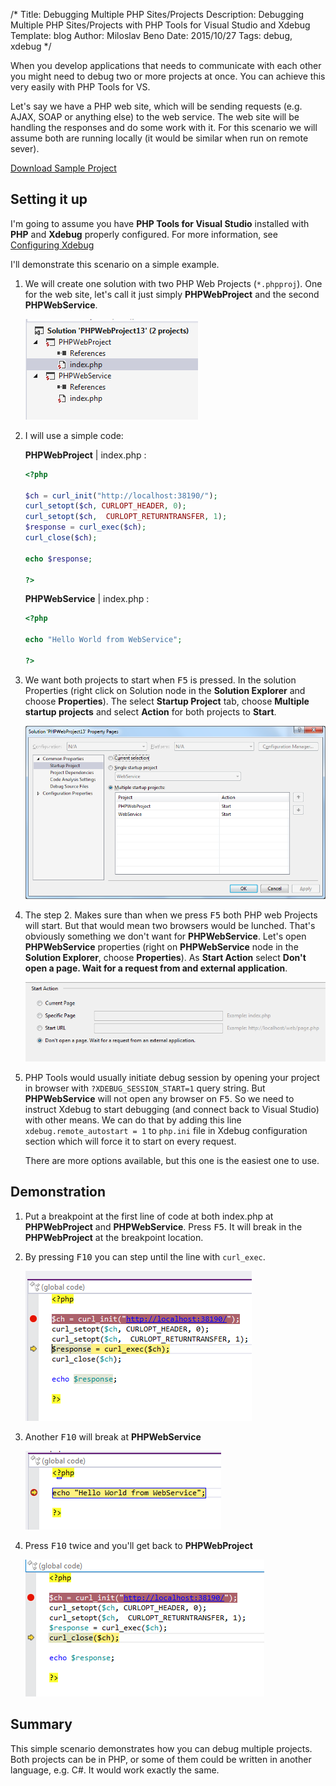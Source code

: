 /*
Title: Debugging Multiple PHP Sites/Projects
Description: Debugging Multiple PHP Sites/Projects with PHP Tools for Visual Studio and Xdebug
Template: blog
Author: Miloslav Beno
Date: 2015/10/27
Tags: debug, xdebug
*/

When you develop applications that needs to communicate with each other you might need to debug two or more projects at once. You can achieve this very easily with PHP Tools for VS.

Let's say we have a PHP web site, which will be sending requests (e.g. AJAX, SOAP or anything else) to the web service. The web site will be handling the responses and do some work with it. For this scenario we will assume both are running locally (it would be similar when run on remote sever).

<a class="btn btn-primary" style="margin-top:10px" href="/content_blog/2015/10/DebuggingMultipleProjectsSample.zip">
    <i class="fa fa-download"></i>
    Download Sample Project
</a>

## Setting it up

I'm going to assume you have **PHP Tools for Visual Studio** installed with **PHP** and **Xdebug** properly configured. For more information, see [Configuring Xdebug](http://docs.devsense.com/debugging/configuring-xdebug)

I'll demonstrate this scenario on a simple example.

1. We will create one solution with two PHP Web Projects (`*.phpproj`). One for the web site, let's call it just simply **PHPWebProject** and the second **PHPWebService**.

   ![Solution with two PHP projects](img/project.png)

2. I will use a simple code:

   **PHPWebProject** | index.php :

   ```php
   <?php
 
   $ch = curl_init("http://localhost:38190/");
   curl_setopt($ch, CURLOPT_HEADER, 0);
   curl_setopt($ch,  CURLOPT_RETURNTRANSFER, 1);
   $response = curl_exec($ch);
   curl_close($ch);
 
   echo $response;
 
   ?>
   ```

   **PHPWebService** | index.php :

   ```php
   <?php
  
   echo "Hello World from WebService";
    
   ?>
   ```

3. We want both projects to start when <kbd>F5</kbd> is pressed. In the solution Properties (right click on Solution node in the **Solution Explorer** and choose **Properties**). The select **Startup Project** tab, choose **Multiple startup projects** and select **Action** for both projects to **Start**.

   ![Solution properties](img/solution-properties.png)

4. The step 2. Makes sure than when we press <kbd>F5</kbd> both PHP web Projects will start. But that would mean two browsers would be lunched. That's obviously something we don't want for **PHPWebService**. Let's open **PHPWebService** properties (right on **PHPWebService** node in the **Solution Explorer**, choose **Properties**). As **Start Action** select **Don't open a page. Wait for a request from and external application**.

   ![Start Action](img/start-action.png)

5. PHP Tools would usually initiate debug session by opening your project in browser with `?XDEBUG_SESSION_START=1` query string. But **PHPWebService** will not open any browser on <kbd>F5</kbd>. So we need to instruct Xdebug to start debugging (and connect back to Visual Studio) with other means.
We can do that by adding this line `xdebug.remote_autostart = 1` to `php.ini` file in Xdebug configuration section which will force it to start on every request.

   There are more options available, but this one is the easiest one to use.

## Demonstration

1. Put a breakpoint at the first line of code at both index.php at **PHPWebProject** and **PHPWebService**. Press <kbd>F5</kbd>. It will break in the **PHPWebProject** at the breakpoint location.

2. By pressing <kbd>F10</kbd> you can step until the line with `curl_exec`.
 
   ![Debugging PHPWebProject](img/debugging-phpwebproject-1.png)

3. Another <kbd>F10</kbd> will break at **PHPWebService**

   ![Debugging PHPWebService](img/debugging-phpwebservice.png)
 
4. Press <kbd>F10</kbd> twice and you'll get back to **PHPWebProject**

   ![Debugging PHPWebProject](img/debugging-phpwebproject-2.png)

## Summary

This simple scenario demonstrates how you can debug multiple projects. Both projects can be in PHP, or some of them could be written in another language, e.g. C#. It would work exactly the same. 



